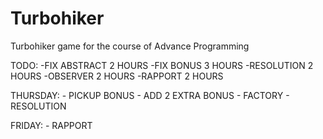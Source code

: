 # Turbohiker
Turbohiker game for the course of Advance Programming

TODO:
    -FIX ABSTRACT 2 HOURS
    -FIX BONUS 3 HOURS
    -RESOLUTION 2 HOURS
    -OBSERVER 2 HOURS
    -RAPPORT 2 HOURS
    

THURSDAY:
    - PICKUP BONUS
    - ADD 2 EXTRA BONUS
    - FACTORY
    - RESOLUTION

FRIDAY:
    - RAPPORT